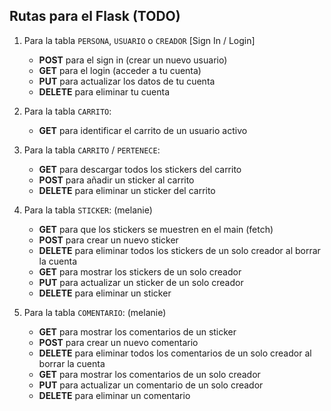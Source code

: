 ## Rutas para el Flask (TODO)

1. Para la tabla `PERSONA`, `USUARIO` o `CREADOR` [Sign In / Login]
    + **POST** para el sign in (crear un nuevo usuario)
    + **GET** para el login (acceder a tu cuenta)
    + **PUT<id>** para actualizar los datos de tu cuenta
    + **DELETE<id>** para eliminar tu cuenta
2. Para la tabla `CARRITO`:
    + **GET<id>** para identificar el carrito de un usuario activo

3. Para la tabla `CARRITO` / `PERTENECE`:
    + **GET** para descargar todos los stickers del carrito
    + **POST** para añadir un sticker al carrito
    + **DELETE** para eliminar un sticker del carrito
4. Para la tabla `STICKER`: (melanie)
    + **GET** para que los stickers se muestren en el main (fetch)
    + **POST** para crear un nuevo sticker
    + **DELETE** para eliminar todos los stickers de un solo creador al borrar la cuenta
    + **GET<id>** para mostrar los stickers de un solo creador
    + **PUT<id>** para actualizar un sticker de un solo creador
    + **DELETE<id>** para eliminar un sticker
5. Para la tabla `COMENTARIO`: (melanie)
    + **GET<id>** para mostrar los comentarios de un sticker
    + **POST** para crear un nuevo comentario
    + **DELETE** para eliminar todos los comentarios de un solo creador al borrar la cuenta
    + **GET<id>** para mostrar los comentarios de un solo creador
    + **PUT<id>** para actualizar un comentario de un solo creador
    + **DELETE<id>** para eliminar un comentario

